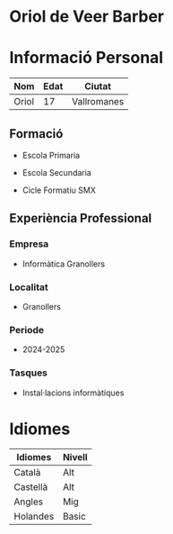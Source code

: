 # Oriol de Veer Barber

# Informació Personal

| Nom     | Edat |   Ciutat   |
|---------|------|------------|
| Oriol   | 17   | Vallromanes|

## Formació

- Escola Primaria

- Escola Secundaria

- Cicle Formatiu SMX

## Experiència Professional

### Empresa

- Informàtica Granollers

### Localitat

- Granollers

### Periode

- 2024-2025

### Tasques

- Instal·lacions informàtiques

# Idiomes

| Idiomes  | Nivell |
|----------|--------|
| Català   | Alt    |
| Castellà | Alt    |
| Angles   | Mig    |
| Holandes | Basic  |
